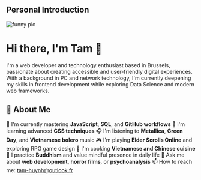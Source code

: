 ## Personal Introduction
![funny pic](https://media.giphy.com/media/3o6Zt8MngbJnd1HhDi/giphy.gif)
# Hi there, I'm Tam 👋

I'm a web developer and technology enthusiast based in Brussels, passionate about creating accessible and user-friendly digital experiences. With a background in PC and network technology, I'm currently deepening my skills in frontend development while exploring Data Science and modern web frameworks.

## 🚀 About Me

🔭 I'm currently mastering **JavaScript**, **SQL**, and **GitHub workflows**
🌱 I'm learning advanced **CSS techniques**
🎧 I'm listening to **Metallica**, **Green Day**, and **Vietnamese bolero** music
🎮 I'm playing **Elder Scrolls Online** and exploring RPG game design
🍜 I'm cooking **Vietnamese and Chinese cuisine**
🧘 I practice **Buddhism** and value mindful presence in daily life
💬 Ask me about **web development**, **horror films**, or **psychoanalysis**
📫 How to reach me: tam-huynh@outlook.fr
